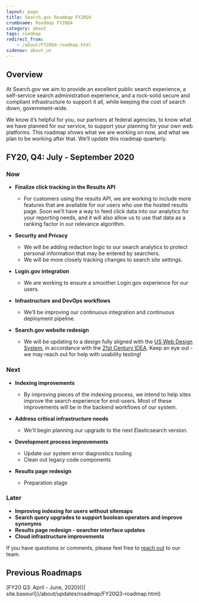 ```yaml
---
layout: page
title: Search.gov Roadmap FY20Q4
crumbname: Roadmap FY20Q4
category: about
tags: roadmap
redirect_from:
    - /about/FY20Q4-roadmap.html
sidenav: about_us
---
```


## Overview

At Search.gov we aim to provide an excellent public search experience, a self-service search administration experience, and a rock-solid secure and compliant infrastructure to support it all, while keeping the cost of search down, government-wide.

We know it’s helpful for you, our partners at federal agencies, to know what we have planned for our service, to support your planning for your own web platforms. This roadmap shows what we are working on now, and what we plan to be working after that. We’ll update this roadmap quarterly.


## FY20, Q4: July - September 2020

### Now

* **Finalize click tracking in the Results API**
  * For customers using the results API, we are working to include more features that are available for our users who use the hosted results page. Soon we’ll have a way to feed click data into our analytics for your reporting needs, and it will also allow us to use that data as a ranking factor in our relevance algorithm.
  
* **Security and Privacy**
  * We will be adding redaction logic to our search analytics to protect personal information that may be entered by searchers.
  * We will be more closely tracking changes to search site settings.

* **Login.gov integration**
  * We are working to ensure a smoother Login.gov experience for our users.

* **Infrastructure and DevOps workflows**
  * We’ll be improving our continuous integration and continuous deployment pipeline.

* **Search.gov website redesign**
  * We will be updating to a design fully aligned with the [US Web Design System](https://designsystem.digital.gov/), in accordance with the [21st Century IDEA](https://digital.gov/resources/21st-century-integrated-digital-experience-act/). Keep an eye out - we may reach out for help with usability testing!


### Next

* **Indexing improvements**
  * By improving pieces of the indexing process, we intend to help sites improve the search experience for end-users. Most of these improvements will be in the backend workflows of our system.
* **Address critical infrastructure needs**
  * We'll begin planning our upgrade to the next Elasticsearch version.

* **Development process improvements**
  * Update our system error diagnostics tooling
  * Clean out legacy code components
  
* **Results page redesign**
  * Preparation stage

### Later

* **Improving indexing for users without sitemaps**
* **Search query upgrades to support boolean operators and improve synonyms**
* **Results page redesign - searcher interface updates**
* **Cloud infrastructure improvements**

If you have questions or comments, please feel free to [reach out](mailto:search@support.digitalgov.gov) to our team.

## Previous Roadmaps

[FY20 Q3: April - June, 2020]({{ site.baseurl}}/about/updates/roadmap/FY20Q3-roadmap.html)